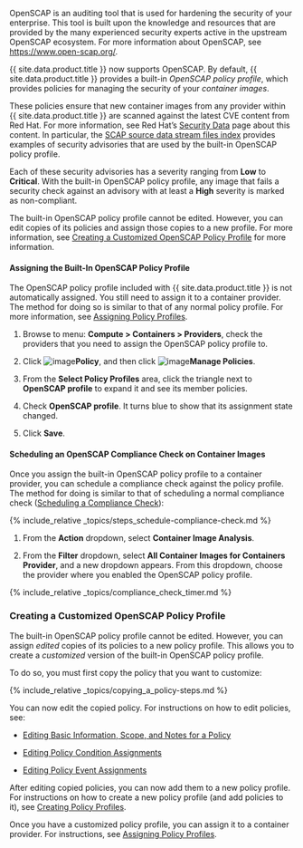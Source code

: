 OpenSCAP is an auditing tool that is used for hardening the security of your enterprise. This tool is built upon the knowledge and resources that are provided by the many experienced security experts active in the upstream OpenSCAP ecosystem. For more information about OpenSCAP, see <https://www.open-scap.org/>.

{{ site.data.product.title }} now supports OpenSCAP. By default, {{ site.data.product.title }} provides a built-in *OpenSCAP policy profile*, which provides policies for managing the security of your *container images*.

These policies ensure that new container images from any provider within {{ site.data.product.title }} are scanned against the latest CVE content from Red Hat. For more information, see Red Hat’s [Security Data](https://www.redhat.com/security/data/metrics/) page about this content. In particular, the [SCAP source data stream files index](https://www.redhat.com/security/data/metrics/ds) provides examples of security advisories that are used by the built-in OpenSCAP policy profile.

Each of these security advisories has a severity ranging from **Low** to **Critical**. With the built-in OpenSCAP policy profile, any image that fails a security check against an advisory with at least a **High** severity is marked as non-compliant.

The built-in OpenSCAP policy profile cannot be edited. However, you can edit copies of its policies and assign those copies to a new profile. For more information, see [Creating a Customized OpenSCAP Policy Profile](#openscap-custom) for more information.

#### Assigning the Built-In OpenSCAP Policy Profile

The OpenSCAP policy profile included with {{ site.data.product.title }} is not automatically assigned. You still need to assign it to a container provider. The method for doing so is similar to that of any normal policy profile. For more information, see [Assigning Policy Profiles](#assigning-policy-profiles).

1. Browse to menu: **Compute > Containers > Providers**, check the providers that you need to assign the OpenSCAP policy profile to.

2. Click ![image](../images/1941.png)**Policy**, and then click ![image](../images/1851.png)**Manage Policies**.

3. From the **Select Policy Profiles** area, click the triangle next to **OpenSCAP profile** to expand it and see its member policies.

4. Check **OpenSCAP profile**. It turns blue to show that its assignment state changed.

5. Click **Save**.

#### Scheduling an OpenSCAP Compliance Check on Container Images

Once you assign the built-in OpenSCAP policy profile to a container provider, you can schedule a compliance check against the policy profile. The method for doing is similar to that of scheduling a normal compliance check ([Scheduling a Compliance Check](#scheduling-a-compliance-check)):

{% include_relative _topics/steps_schedule-compliance-check.md %}

1. From the **Action** dropdown, select **Container Image Analysis**.

2. From the **Filter** dropdown, select **All Container Images for Containers Provider**, and a new dropdown appears. From this dropdown, choose the provider where you enabled the OpenSCAP policy profile.

{% include_relative _topics/compliance_check_timer.md %}

### Creating a Customized OpenSCAP Policy Profile

The built-in OpenSCAP policy profile cannot be edited. However, you can assign *edited* copies of its policies to a new policy profile. This allows you to create a *customized* version of the built-in OpenSCAP policy profile.

To do so, you must first copy the policy that you want to customize:

{% include_relative _topics/copying_a_policy-steps.md %}

You can now edit the copied policy. For instructions on how to edit policies, see:

  - [Editing Basic Information, Scope, and Notes for a Policy](#editing-basic-information-scope-and-notes-for-a-policy)

  - [Editing Policy Condition Assignments](#editing-policy-condition-assignments)

  - [Editing Policy Event Assignments](#editing-policy-event-assignments)

After editing copied policies, you can now add them to a new policy profile. For instructions on how to create a new policy profile (and add policies to it), see [Creating Policy Profiles](#creating-policy-profiles).

Once you have a customized policy profile, you can assign it to a container provider. For instructions, see [Assigning Policy Profiles](#assigning-policy-profiles).
